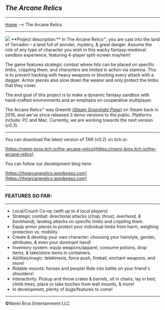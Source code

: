 ## _**The Arcane Relics**_
---

[Home](/) --> The Arcane Relics

---
<img src="https://media.indiedb.com/images/members/4/3265/3264780/profile/TAR_Icon_Banner.png"/>
**Project description:** In The Arcane Relics™, you are cast into the land of Terradim – a land full of wonder, mystery, & great danger. Assume the role of any type of character you wish in this wacky fantasy-medieval sandbox experience, featuring 4-player split-screen mayhem!

The game features strategic combat where hits can be placed on specific limbs, crippling them, and characters are limited in action via stamina. This is to prevent hacking with heavy weapons or blocking every attack with a dagger. Armor pieces also slow down the wearer and only protect the limbs that they cover.

The end goal of this project is to make a dynamic fantasy sandbox with hand-crafted environments and an emphasis on cooperative multiplayer.

The Arcane Relics™ was Greenlit [(_Steam Greenlight Page_)](https://steamcommunity.com/sharedfiles/filedetails/?id=504642943) on Steam back in 2016, and we've since released 3 demo versions to the public. Platforms include: PC and Mac. Currently, we are working towards the next version (_v0.3_).

---
You can download the latest version of TAR (_v0.2_) on itch.io:

[https://niemi-bros.itch.io/the-arcane-relics](https://niemi-bros.itch.io/the-arcane-relics)

You can follow our development blog here:

[https://thearcanerelics.wordpress.com](https://thearcanerelics.wordpress.com)

---
### **FEATURES SO FAR:**

---
- Local/Couch Co-op (_with up to 4 local players_)
- Strategic combat: directional attacks (_chop, thrust, overhead, & backhand_), landing attacks on specific limbs and crippling them. 
- Equip armor pieces to protect your individual limbs from harm, weighing protection vs. mobility.
- Create & develop your own character: choosing your hairstyle, gender, attributes, & even your dominant hand!
- Inventory system: equip weapons/apparel, consume potions, drop items, & take/store items in containers.
- Abilities/magic: telekinesis, force push, fireball, enchant weapons, and more!
- Ridable mounts: horses and people! Ride into battle on your friend's shoulders!
- Interactivity: Pickup and throw crates & barrels, sit in chairs, lay in bed, climb trees, place or take torches from wall mounts, & more!
- In development, plenty of _bugs_/features to come!

---
©Niemi Bros Entertainment LLC
